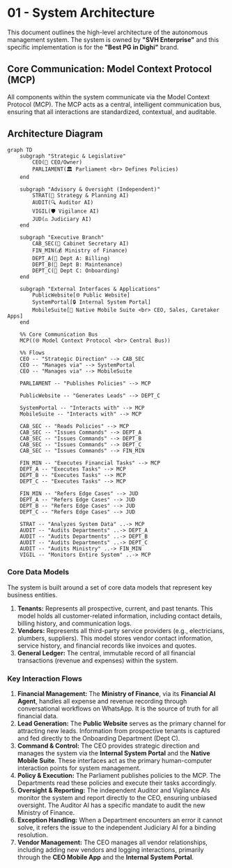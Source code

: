 # 01 - System Architecture

This document outlines the high-level architecture of the autonomous management system. The system is owned by **"SVH Enterprise"** and this specific implementation is for the **"Best PG in Dighi"** brand.

## Core Communication: Model Context Protocol (MCP)

All components within the system communicate via the Model Context Protocol (MCP). The MCP acts as a central, intelligent communication bus, ensuring that all interactions are standardized, contextual, and auditable.

## Architecture Diagram

```mermaid
graph TD
    subgraph "Strategic & Legislative"
        CEO(👤 CEO/Owner)
        PARLIAMENT(🏛️ Parliament <br> Defines Policies)
    end

    subgraph "Advisory & Oversight (Independent)"
        STRAT(🧠 Strategy & Planning AI)
        AUDIT(🔍 Auditor AI)
        VIGIL(🛡️ Vigilance AI)
        JUD(⚖️ Judiciary AI)
    end

    subgraph "Executive Branch"
        CAB_SEC(🤖 Cabinet Secretary AI)
        FIN_MIN(💰 Ministry of Finance)
        DEPT_A(🏢 Dept A: Billing)
        DEPT_B(🏢 Dept B: Maintenance)
        DEPT_C(🏢 Dept C: Onboarding)
    end

    subgraph "External Interfaces & Applications"
        PublicWebsite[🌐 Public Website]
        SystemPortal[🔒 Internal System Portal]
        MobileSuite[📱 Native Mobile Suite <br> CEO, Sales, Caretaker Apps]
    end

    %% Core Communication Bus
    MCP((🌐 Model Context Protocol <br> Central Bus))

    %% Flows
    CEO -- "Strategic Direction" --> CAB_SEC
    CEO -- "Manages via" --> SystemPortal
    CEO -- "Manages via" --> MobileSuite

    PARLIAMENT -- "Publishes Policies" --> MCP

    PublicWebsite -- "Generates Leads" --> DEPT_C

    SystemPortal -- "Interacts with" --> MCP
    MobileSuite -- "Interacts with" --> MCP

    CAB_SEC -- "Reads Policies" --> MCP
    CAB_SEC -- "Issues Commands" --> DEPT_A
    CAB_SEC -- "Issues Commands" --> DEPT_B
    CAB_SEC -- "Issues Commands" --> DEPT_C
    CAB_SEC -- "Issues Commands" --> FIN_MIN

    FIN_MIN -- "Executes Financial Tasks" --> MCP
    DEPT_A -- "Executes Tasks" --> MCP
    DEPT_B -- "Executes Tasks" --> MCP
    DEPT_C -- "Executes Tasks" --> MCP

    FIN_MIN -- "Refers Edge Cases" --> JUD
    DEPT_A -- "Refers Edge Cases" --> JUD
    DEPT_B -- "Refers Edge Cases" --> JUD
    DEPT_C -- "Refers Edge Cases" --> JUD

    STRAT -- "Analyzes System Data" ..-> MCP
    AUDIT -- "Audits Departments" ..-> DEPT_A
    AUDIT -- "Audits Departments" ..-> DEPT_B
    AUDIT -- "Audits Departments" ..-> DEPT_C
    AUDIT -- "Audits Ministry" ..-> FIN_MIN
    VIGIL -- "Monitors Entire System" ..-> MCP
```

### Core Data Models

The system is built around a set of core data models that represent key business entities.

1.  **Tenants:** Represents all prospective, current, and past tenants. This model holds all customer-related information, including contact details, billing history, and communication logs.
2.  **Vendors:** Represents all third-party service providers (e.g., electricians, plumbers, suppliers). This model stores vendor contact information, service history, and financial records like invoices and quotes.
3.  **General Ledger:** The central, immutable record of all financial transactions (revenue and expenses) within the system.

### Key Interaction Flows

1.  **Financial Management:** The **Ministry of Finance**, via its **Financial AI Agent**, handles all expense and revenue recording through conversational workflows on WhatsApp. It is the source of truth for all financial data.
2.  **Lead Generation:** The **Public Website** serves as the primary channel for attracting new leads. Information from prospective tenants is captured and fed directly to the Onboarding Department (Dept C).
3.  **Command & Control:** The CEO provides strategic direction and manages the system via the **Internal System Portal** and the **Native Mobile Suite**. These interfaces act as the primary human-computer interaction points for system management.
4.  **Policy & Execution:** The Parliament publishes policies to the MCP. The Departments read these policies and execute their tasks accordingly.
5.  **Oversight & Reporting:** The independent Auditor and Vigilance AIs monitor the system and report directly to the CEO, ensuring unbiased oversight. The Auditor AI has a specific mandate to audit the new Ministry of Finance.
6.  **Exception Handling:** When a Department encounters an error it cannot solve, it refers the issue to the independent Judiciary AI for a binding resolution.
7.  **Vendor Management:** The CEO manages all vendor relationships, including adding new vendors and logging interactions, primarily through the **CEO Mobile App** and the **Internal System Portal**.
